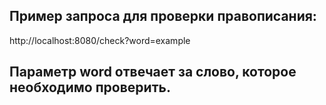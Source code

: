 ## Пример запроса для проверки правописания:
http://localhost:8080/check?word=example

## Параметр word отвечает за слово, которое необходимо проверить.
